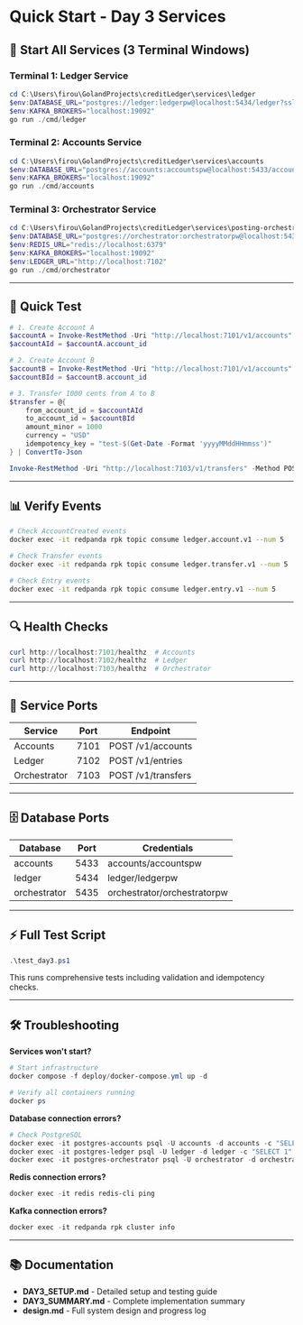 # Quick Start - Day 3 Services

## 🚀 Start All Services (3 Terminal Windows)

### Terminal 1: Ledger Service
```powershell
cd C:\Users\firou\GolandProjects\creditLedger\services\ledger
$env:DATABASE_URL="postgres://ledger:ledgerpw@localhost:5434/ledger?sslmode=disable"
$env:KAFKA_BROKERS="localhost:19092"
go run ./cmd/ledger
```

### Terminal 2: Accounts Service
```powershell
cd C:\Users\firou\GolandProjects\creditLedger\services\accounts
$env:DATABASE_URL="postgres://accounts:accountspw@localhost:5433/accounts?sslmode=disable"
$env:KAFKA_BROKERS="localhost:19092"
go run ./cmd/accounts
```

### Terminal 3: Orchestrator Service
```powershell
cd C:\Users\firou\GolandProjects\creditLedger\services\posting-orchestrator
$env:DATABASE_URL="postgres://orchestrator:orchestratorpw@localhost:5435/orchestrator?sslmode=disable"
$env:REDIS_URL="redis://localhost:6379"
$env:KAFKA_BROKERS="localhost:19092"
$env:LEDGER_URL="http://localhost:7102"
go run ./cmd/orchestrator
```

---

## 🧪 Quick Test

```powershell
# 1. Create Account A
$accountA = Invoke-RestMethod -Uri "http://localhost:7101/v1/accounts" -Method POST -ContentType "application/json" -Body '{"currency":"USD"}'
$accountAId = $accountA.account_id

# 2. Create Account B
$accountB = Invoke-RestMethod -Uri "http://localhost:7101/v1/accounts" -Method POST -ContentType "application/json" -Body '{"currency":"USD"}'
$accountBId = $accountB.account_id

# 3. Transfer 1000 cents from A to B
$transfer = @{
    from_account_id = $accountAId
    to_account_id = $accountBId
    amount_minor = 1000
    currency = "USD"
    idempotency_key = "test-$(Get-Date -Format 'yyyyMMddHHmmss')"
} | ConvertTo-Json

Invoke-RestMethod -Uri "http://localhost:7103/v1/transfers" -Method POST -ContentType "application/json" -Body $transfer
```

---

## 📊 Verify Events

```bash
# Check AccountCreated events
docker exec -it redpanda rpk topic consume ledger.account.v1 --num 5

# Check Transfer events
docker exec -it redpanda rpk topic consume ledger.transfer.v1 --num 5

# Check Entry events
docker exec -it redpanda rpk topic consume ledger.entry.v1 --num 5
```

---

## 🔍 Health Checks

```powershell
curl http://localhost:7101/healthz  # Accounts
curl http://localhost:7102/healthz  # Ledger
curl http://localhost:7103/healthz  # Orchestrator
```

---

## 📝 Service Ports

| Service | Port | Endpoint |
|---------|------|----------|
| Accounts | 7101 | POST /v1/accounts |
| Ledger | 7102 | POST /v1/entries |
| Orchestrator | 7103 | POST /v1/transfers |

---

## 🗄️ Database Ports

| Database | Port | Credentials |
|----------|------|-------------|
| accounts | 5433 | accounts/accountspw |
| ledger | 5434 | ledger/ledgerpw |
| orchestrator | 5435 | orchestrator/orchestratorpw |

---

## ⚡ Full Test Script

```powershell
.\test_day3.ps1
```

This runs comprehensive tests including validation and idempotency checks.

---

## 🛠️ Troubleshooting

**Services won't start?**
```powershell
# Start infrastructure
docker compose -f deploy/docker-compose.yml up -d

# Verify all containers running
docker ps
```

**Database connection errors?**
```powershell
# Check PostgreSQL
docker exec -it postgres-accounts psql -U accounts -d accounts -c "SELECT 1"
docker exec -it postgres-ledger psql -U ledger -d ledger -c "SELECT 1"
docker exec -it postgres-orchestrator psql -U orchestrator -d orchestrator -c "SELECT 1"
```

**Redis connection errors?**
```powershell
docker exec -it redis redis-cli ping
```

**Kafka connection errors?**
```powershell
docker exec -it redpanda rpk cluster info
```

---

## 📚 Documentation

- **DAY3_SETUP.md** - Detailed setup and testing guide
- **DAY3_SUMMARY.md** - Complete implementation summary
- **design.md** - Full system design and progress log
